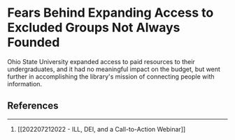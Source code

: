 # Fears Behind Expanding Access to Excluded Groups Not Always Founded

Ohio State University expanded access to paid resources to their undergraduates, and it had no meaningful impact on the budget, but went further in accomplishing the library's mission of connecting people with information.

## References
---
1. [[202207212022 - ILL, DEI, and a Call-to-Action Webinar]]